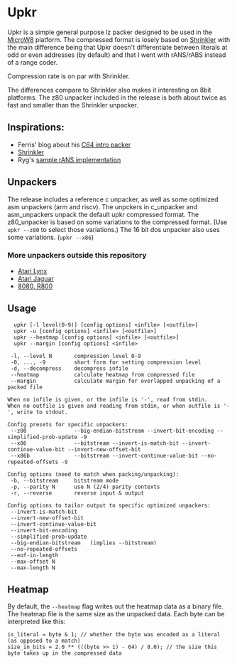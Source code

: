 # Upkr

Upkr is a simple general purpose lz packer designed to be used in the [MicroW8](https://github.com/exoticorn/microw8) platform.
The compressed format is losely based on [Shrinkler](https://github.com/askeksa/Shrinkler) with the main difference being that
Upkr doesn't differentiate between literals at odd or even addresses (by default) and that I went with rANS/rABS instead of a range coder.

Compression rate is on par with Shrinkler.

The differences compare to Shrinkler also makes it interesting on 8bit platforms. The z80 unpacker included in the release
is both about twice as fast and smaller than the Shrinkler unpacker.

## Inspirations:

* Ferris' blog about his [C64 intro packer](https://yupferris.github.io/blog/2020/08/31/c64-4k-intro-packer-deep-dive.html)
* [Shrinkler](https://github.com/askeksa/Shrinkler)
* Ryg's [sample rANS implementation](https://github.com/rygorous/ryg_rans)

## Unpackers

The release includes a reference c unpacker, as well as some optimized asm unpackers (arm and riscv). The unpckers in
c_unpacker and asm_unpackers unpack the default upkr compressed format. The z80_unpacker
is based on some variations to the compressed format. (Use `upkr --z80` to select those variations.)
The 16 bit dos unpacker also uses some variations. (`upkr --x86`)

### More unpackers outside this repository

* [Atari Lynx](https://github.com/42Bastian/new_bll/blob/master/demos/depacker/unupkr.asm)
* [Atari Jaguar](https://github.com/42Bastian/new_bjl/blob/main/exp/depacker/unupkr.js)
* [8080, R800](https://github.com/ivagorRetrocomp/DeUpkr)

## Usage

```
  upkr [-l level(0-9)] [config options] <infile> [<outfile>]
  upkr -u [config options] <infile> [<outfile>]
  upkr --heatmap [config options] <infile> [<outfile>]
  upkr --margin [config options] <infile>

 -l, --level N       compression level 0-9
 -0, ..., -9         short form for setting compression level
 -d, --decompress    decompress infile
 --heatmap           calculate heatmap from compressed file
 --margin            calculate margin for overlapped unpacking of a packed file

When no infile is given, or the infile is '-', read from stdin.
When no outfile is given and reading from stdin, or when outfile is '-', write to stdout.

Config presets for specific unpackers:
 --z80               --big-endian-bitstream --invert-bit-encoding --simplified-prob-update -9
 --x86               --bitstream --invert-is-match-bit --invert-continue-value-bit --invert-new-offset-bit
 --x86b              --bitstream --invert-continue-value-bit --no-repeated-offsets -9

Config options (need to match when packing/unpacking):
 -b, --bitstream     bitstream mode
 -p, --parity N      use N (2/4) parity contexts
 -r, --reverse       reverse input & output

Config options to tailor output to specific optimized unpackers:
 --invert-is-match-bit
 --invert-new-offset-bit
 --invert-continue-value-bit
 --invert-bit-encoding
 --simplified-prob-update
 --big-endian-bitstream   (implies --bitstream)
 --no-repeated-offsets
 --eof-in-length
 --max-offset N
 --max-length N
```

## Heatmap

By default, the `--heatmap` flag writes out the heatmap data as a binary file. The heatmap file is
the same size as the unpacked data. Each byte can be interpreted like this:

```
is_literal = byte & 1; // whether the byte was encoded as a literal (as opposed to a match)
size_in_bits = 2.0 ** (((byte >> 1) - 64) / 8.0); // the size this byte takes up in the compressed data
```

